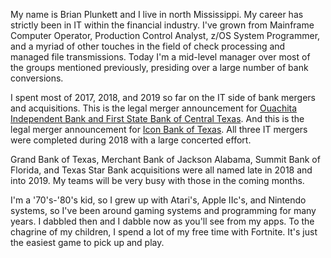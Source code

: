 My name is Brian Plunkett and I live in north Mississippi.  My career has strictly been in IT within the financial industry.  I've grown from Mainframe Computer Operator, Production Control Analyst, z/OS System Programmer, and a myriad of other touches in the field of check processing and managed file transmissions.  Today I'm a mid-level manager over most of the groups mentioned previously, presiding over a large number of bank conversions.
				
I spent most of 2017, 2018, and 2019 so far on the IT side of bank mergers and acquisitions.  This is the legal merger announcement for <a href="https://www.prnewswire.com/news-releases/bancorpsouth-completes-acquisitions-in-texas-and-louisiana-300582867.html">Ouachita Independent Bank and First State Bank of Central Texas</a>.  And this is the legal merger announcement for <a href="https://www.prnewswire.com/news-releases/bancorpsouth-completes-merger-with-icon-capital-corporation-300721218.html">Icon Bank of Texas</a>.  All three IT mergers were completed during 2018 with a large concerted effort.

Grand Bank of Texas, Merchant Bank of Jackson Alabama, Summit Bank of Florida, and Texas Star Bank acquisitions were all named late in 2018 and into 2019.  My teams will be very busy with those in the coming months. 

I'm a '70's-'80's kid, so I grew up with Atari's, Apple IIc's, and Nintendo systems, so I've been around gaming systems and programming for many years.  I dabbled then and I dabble now as you'll see from my apps.  To the chagrine of my children, I spend a lot of my free time with Fortnite.  It's just the easiest game to pick up and play.
